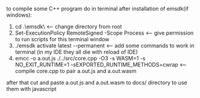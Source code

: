to compile some C++ program do in terminal after installation of emsdk(if windows):
1. cd .\emsdk\                                                                   <-- change directory from root
2. Set-ExecutionPolicy RemoteSigned -Scope Process                               <-- give permission to run scripts for this terminal window
3. ./emsdk activate latest --permanent                                           <-- add some commands to work in terminal (in my IDE they all die with reload of IDE)
4. emcc -o a.out.js ./../src/core.cpp -O3 -s WASM=1 -s NO_EXIT_RUNTIME=1  -sEXPORTED_RUNTIME_METHODS=cwrap        <-- compile core.cpp to pair a.out.js and a.out.wasm

after that cut and paste a.out.js and a.out.wasm to docs/ directory to use them with javascript